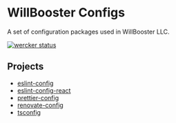 # WillBooster Configs

A set of configuration packages used in WillBooster LLC.

[![wercker status](https://app.wercker.com/status/4baee16fa4d9da6b00ee7b2919e407a3/m/master 'wercker status')](https://app.wercker.com/project/byKey/4baee16fa4d9da6b00ee7b2919e407a3)

## Projects

- [eslint-config](projects/eslint-config)
- [eslint-config-react](projects/eslint-config-react)
- [prettier-config](projects/prettier-config)
- [renovate-config](projects/renovate-config)
- [tsconfig](projects/tsconfig)
